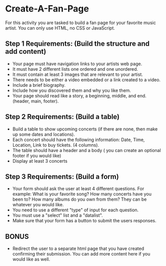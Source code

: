 # Create-A-Fan-Page

For this activity you are tasked to build a fan page for your favorite music artist. You can only use HTML, no CSS or JavaScript.


## Step 1 Requirements: (Build the structure and add content)
  - Your page must have navigation links to your artists web page.
  - It must have 2 different lists one ordered and one unordered.
  - It must contain at least 3 images that are relevant to your artist.
  - There needs to be either a video embedded or a link created to a video.
  - Include a brief biography. 
  - Include how you discovered them and why you like them.
  - Your page should read like a story, a beginning, middle, and end. (header, main, footer).

## Step 2 Requirements: (Build a table)
  - Build a table to show upcoming concerts (if there are none, then make up some dates and locations).
  - Each concert should have the following information: Date, Time, Location, Link to buy tickets. (4 columns).
  - The table should have a header and a body ( you can create an optional footer if you would like)
  - Display at least 3 concerts 

## Step 3 Requirements: (Build a form)
  - Your form should ask the user at least 4 different questions. For example: What is your favorite song? How many concerts have you been to? How many albums do you own from them? They can be whatever you would like.
  - You need to use a different "type" of input for each question.
  - You must use a "select" list and a "datalist".
  - Make sure that your form has a button to submit the users responses.

## BONUS
  - Redirect the user to a separate html page that you have created confirming their submission. You can add more content here if you would like as well.
